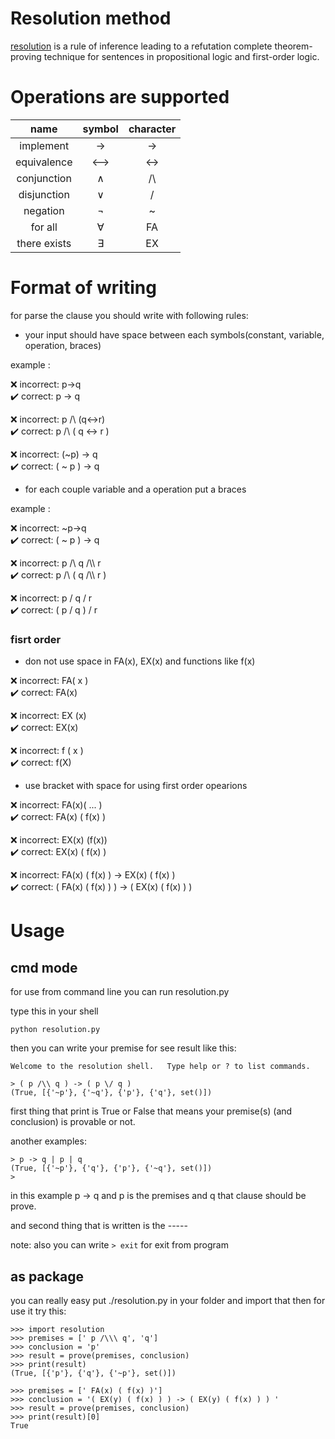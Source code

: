 # Resolution method
[resolution](https://en.wikipedia.org/wiki/Resolution_(logic)) is a rule of inference leading to a refutation complete theorem-proving technique for sentences in propositional logic and first-order logic.

# Operations are supported

| name        | symbol   | character |
| :-----:     | :----:   | :---: |
| implement   | &#8594;  | ->  |
| equivalence | &#10231; | <-> |
| conjunction | &#8743;  | /\\ |
| disjunction | &#8744;  | \/  |
| negation    | &#172;   | ~   |
| for all     | &#8704;  | FA  |
| there exists| &#8707;  | EX  |

# Format of writing

for parse the clause you should write with following rules:

- your input should have space between each symbols(constant, variable, operation, braces)

example :

❌ incorrect: p->q \
✔️ correct: p -> q

❌ incorrect: p /\\ (q<->r) \
✔️ correct: p /\\ ( q <-> r )

❌ incorrect: (~p) -> q \
✔️ correct: ( ~ p ) -> q

- for each couple variable and a operation put a braces

example :

❌ incorrect: ~p->q \
✔️ correct: ( ~ p ) -> q

❌ incorrect: p /\\ q /\\\ r \
✔️ correct: p /\\ ( q /\\\ r )

❌ incorrect: p \/ q \/ r \
✔️ correct: ( p \/ q ) \/ r

### fisrt order

- don not use space in FA(x), EX(x) and functions like f(x)

❌ incorrect: FA( x ) \
✔️ correct: FA(x)

❌ incorrect: EX (x) \
✔️ correct: EX(x)

❌ incorrect: f ( x ) \
✔️ correct: f(X)

- use bracket with space for using first order opearions

❌ incorrect: FA(x)( ... ) \
✔️ correct: FA(x) ( f(x) )

❌ incorrect: EX(x) (f(x)) \
✔️ correct: EX(x) ( f(x) )

❌ incorrect: FA(x) ( f(x) ) -> EX(x) ( f(x) ) \
✔️ correct: ( FA(x) ( f(x) ) ) -> ( EX(x) ( f(x) ) )

# Usage

## cmd mode
for use from command line you can run resolution.py

type this in your shell

    python resolution.py

then you can write your premise for see result like this:

    Welcome to the resolution shell.   Type help or ? to list commands.

    > ( p /\\ q ) -> ( p \/ q )
    (True, [{'~p'}, {'~q'}, {'p'}, {'q'}, set()])

first thing that print is True or False that means your premise(s) (and conclusion) is provable or not.

another examples:

    > p -> q | p | q
    (True, [{'~p'}, {'q'}, {'p'}, {'~q'}, set()])
    > 

in this example p -> q and p is the premises and q that clause should be prove.

and second thing that is written is the -----

note: also you can write `> exit` for exit from program 

## as package
you can really easy put ./resolution.py in your folder and import that then for use it try this:

    >>> import resolution
    >>> premises = [' p /\\\ q', 'q']
    >>> conclusion = 'p'
    >>> result = prove(premises, conclusion)
    >>> print(result)
    (True, [{'p'}, {'q'}, {'~p'}, set()])

    >>> premises = [' FA(x) ( f(x) )']
    >>> conclusion = '( EX(y) ( f(x) ) ) -> ( EX(y) ( f(x) ) ) '
    >>> result = prove(premises, conclusion)
    >>> print(result)[0]
    True
